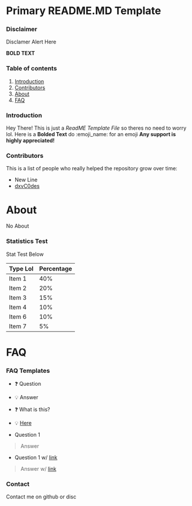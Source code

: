 # Primary README.MD Template
### Disclaimer
Disclamer Alert Here

**BOLD TEXT**

### Table of contents
1. [Introduction](#introduction)
2. [Contributors](#contributors)
3. [About](#about)
4. [FAQ](#faq)

### Introduction
Hey There! This is just a *ReadME Template File* so theres no need to worry lol. Here is a **Bolded Text** do :emoji_name: for an emoji
**Any support is highly appreciated!**

### Contributors
This is a list of people who really helped the repository grow over time:
* New Line
* [dxvC0des](https://github.com/dxvC0des)

# About
No About


### Statistics Test
Stat Test Below

Type Lol | Percentage
------------ | -------------
Item 1 | 40%
Item 2 | 20%
Item 3 | 15%
Item 4 | 10%
Item 6 | 10%
Item 7 | 5%

# FAQ

### FAQ Templates
* ❓ Question
* 💡 Answer

* ❓ What is this?
* 💡 [Here](#Introduction)

- Question 1
> Answer

- Question 1 w/ [link](https://example.com)
> Answer w/ [link](https://codingfr.com)

### Contact
Contact me on github or disc

